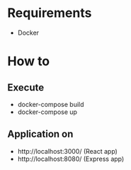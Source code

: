 # Requirements

- Docker

# How to

## Execute

- docker-compose build
- docker-compose up

## Application on

- http://localhost:3000/ (React app)
- http://localhost:8080/ (Express app)
